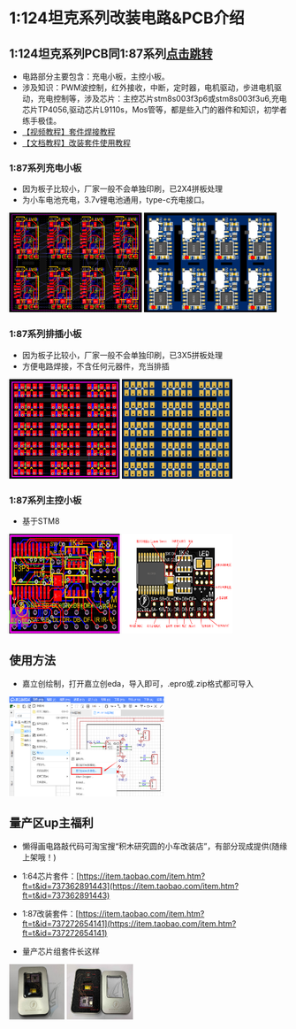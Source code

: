# 1:124坦克系列改装电路&PCB介绍
## 1:124坦克系列PCB同1:87系列[点击跳转](/pcb/1比87系列/README.md)
- 电路部分主要包含：充电小板，主控小板。
- 涉及知识：PWM波控制，红外接收，中断，定时器，电机驱动，步进电机驱动，充电控制等，涉及芯片：主控芯片stm8s003f3p6或stm8s003f3u6,充电芯片TP4056,驱动芯片L9110s，Mos管等，都是些入门的器件和知识，初学者练手极佳。
- [【视频教程】套件焊接教程](https://www.bilibili.com/video/BV16s4y1m7GQ/?spm_id_from=333.999.0.0&vd_source=89cad0e1890ff49027d6a9f92e9147a6)
- [【文档教程】改装套件使用教程](https://www.wolai.com/ksv9qGV1nwmhjUrozgD7f1)

### 1:87系列充电小板
- 因为板子比较小，厂家一般不会单独印刷，已2X4拼板处理
- 为小车电池充电，3.7v锂电池通用，type-c充电接口。

<img src="../../docs/1比87系列充电小板拼版2.png" width="240" height="180"> <img src="../../docs/1比87系列充电小板拼版.png" width="240" height="180">

### 1:87系列排插小板
- 因为板子比较小，厂家一般不会单独印刷，已3X5拼板处理
- 方便电路焊接，不含任何元器件，充当排插

<img src="../../docs/1比87系列排插小板拼版.png" width="200" height="180"> <img src="../../docs/1比87系列排插小板拼版2.png" width="200" height="180">

### 1:87系列主控小板
- 基于STM8

<img src="../../docs/1比87主控板pcd.jpg" width="200" height="180"> <img src="../../docs/1比87主控板IO说明.jpg" width="200" height="180">

## 使用方法
- 嘉立创绘制，打开嘉立创eda，导入即可，.epro或.zip格式都可导入

<img src="../../docs/jlceda_input.png" width="280" height="180">

## 量产区up主福利
- 懒得画电路敲代码可淘宝搜“积木研究圆的小车改装店”，有部分现成提供(随缘上架哦！)
- 1:64芯片套件：[https://item.taobao.com/item.htm?ft=t&id=737362891443](https://item.taobao.com/item.htm?ft=t&id=737362891443)
- 1:87改装套件：[https://item.taobao.com/item.htm?ft=t&id=737272654141](https://item.taobao.com/item.htm?ft=t&id=737272654141)

- 量产芯片组套件长这样

<img src="../../docs/套件封面.jpg" width="100" height="100"> <img src="../../docs/套件封面2.jpg" width="120" height="100">
